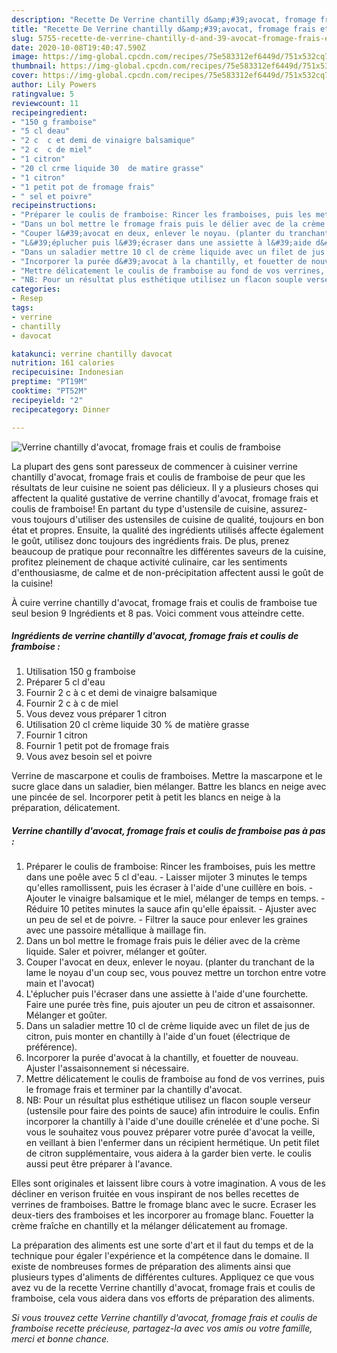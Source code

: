 ```yaml
---
description: "Recette De Verrine chantilly d&amp;#39;avocat, fromage frais et coulis de framboise"
title: "Recette De Verrine chantilly d&amp;#39;avocat, fromage frais et coulis de framboise"
slug: 5755-recette-de-verrine-chantilly-d-and-39-avocat-fromage-frais-et-coulis-de-framboise
date: 2020-10-08T19:40:47.590Z
image: https://img-global.cpcdn.com/recipes/75e583312ef6449d/751x532cq70/verrine-chantilly-davocat-fromage-frais-et-coulis-de-framboise-photo-principale-de-la-recette.jpg
thumbnail: https://img-global.cpcdn.com/recipes/75e583312ef6449d/751x532cq70/verrine-chantilly-davocat-fromage-frais-et-coulis-de-framboise-photo-principale-de-la-recette.jpg
cover: https://img-global.cpcdn.com/recipes/75e583312ef6449d/751x532cq70/verrine-chantilly-davocat-fromage-frais-et-coulis-de-framboise-photo-principale-de-la-recette.jpg
author: Lily Powers
ratingvalue: 5
reviewcount: 11
recipeingredient:
- "150 g framboise"
- "5 cl deau"
- "2 c  c et demi de vinaigre balsamique"
- "2 c  c de miel"
- "1 citron"
- "20 cl crme liquide 30  de matire grasse"
- "1 citron"
- "1 petit pot de fromage frais"
- " sel et poivre"
recipeinstructions:
- "Préparer le coulis de framboise: Rincer les framboises, puis les mettre dans une poêle avec 5 cl d&#39;eau.  Laisser mijoter 3 minutes le temps qu&#39;elles ramollissent, puis les écraser à l&#39;aide d&#39;une cuillère en bois. Ajouter le vinaigre balsamique et le miel, mélanger de temps en temps. Réduire 10 petites minutes la sauce afin qu&#39;elle épaissit.  Ajuster avec un peu de sel et de poivre.  Filtrer la sauce pour enlever les graines avec une passoire métallique à maillage fin."
- "Dans un bol mettre le fromage frais puis le délier avec de la crème liquide. Saler et poivrer, mélanger et goûter."
- "Couper l&#39;avocat en deux, enlever le noyau. (planter du tranchant de la lame le noyau d&#39;un coup sec, vous pouvez mettre un torchon entre votre main et l&#39;avocat)"
- "L&#39;éplucher puis l&#39;écraser dans une assiette à l&#39;aide d&#39;une fourchette. Faire une purée très fine, puis ajouter un peu de citron et assaisonner. Mélanger et goûter."
- "Dans un saladier mettre 10 cl de crème liquide avec un filet de jus de citron, puis monter en chantilly à l&#39;aide d&#39;un fouet (électrique de préférence)."
- "Incorporer la purée d&#39;avocat à la chantilly, et fouetter de nouveau. Ajuster l&#39;assaisonnement si nécessaire."
- "Mettre délicatement le coulis de framboise au fond de vos verrines, puis le fromage frais et terminer par la chantilly d&#39;avocat."
- "NB: Pour un résultat plus esthétique utilisez un flacon souple verseur (ustensile pour faire des points de sauce) afin introduire le coulis. Enfin incorporer la chantilly à l&#39;aide d&#39;une douille crénelée et d&#39;une poche. Si vous le souhaitez vous pouvez préparer votre purée d&#39;avocat la veille, en veillant à bien l&#39;enfermer dans un récipient hermétique. Un petit filet de citron supplémentaire, vous aidera à la garder bien verte. le coulis aussi peut être préparer à l&#39;avance."
categories:
- Resep
tags:
- verrine
- chantilly
- davocat

katakunci: verrine chantilly davocat 
nutrition: 161 calories
recipecuisine: Indonesian
preptime: "PT19M"
cooktime: "PT52M"
recipeyield: "2"
recipecategory: Dinner

---
```



![Verrine chantilly d&#39;avocat, fromage frais et coulis de framboise](https://img-global.cpcdn.com/recipes/75e583312ef6449d/751x532cq70/verrine-chantilly-davocat-fromage-frais-et-coulis-de-framboise-photo-principale-de-la-recette.jpg)

La plupart des gens sont paresseux de commencer à cuisiner verrine chantilly d&#39;avocat, fromage frais et coulis de framboise de peur que les résultats de leur cuisine ne soient pas délicieux. Il y a plusieurs choses qui affectent la qualité gustative de verrine chantilly d&#39;avocat, fromage frais et coulis de framboise! En partant du type d'ustensile de cuisine, assurez-vous toujours d'utiliser des ustensiles de cuisine de qualité, toujours en bon état et propres. Ensuite, la qualité des ingrédients utilisés affecte également le goût, utilisez donc toujours des ingrédients frais. De plus, prenez beaucoup de pratique pour reconnaître les différentes saveurs de la cuisine, profitez pleinement de chaque activité culinaire, car les sentiments d'enthousiasme, de calme et de non-précipitation affectent aussi le goût de la cuisine!

<!--inarticleads1-->

À cuire verrine chantilly d&#39;avocat, fromage frais et coulis de framboise tue seul besion 9 Ingrédients et 8 pas. Voici comment vous atteindre cette.

##### Ingrédients de verrine chantilly d&#39;avocat, fromage frais et coulis de framboise :

1. Utilisation 150 g framboise
1. Préparer 5 cl d&#39;eau
1. Fournir 2 c à c et demi de vinaigre balsamique
1. Fournir 2 c à c de miel
1. Vous devez vous préparer 1 citron
1. Utilisation 20 cl crème liquide 30 % de matière grasse
1. Fournir 1 citron
1. Fournir 1 petit pot de fromage frais
1. Vous avez besoin  sel et poivre


Verrine de mascarpone et coulis de framboises. Mettre la mascarpone et le sucre glace dans un saladier, bien mélanger. Battre les blancs en neige avec une pincée de sel. Incorporer petit à petit les blancs en neige à la préparation, délicatement. 

<!--inarticleads2-->

##### Verrine chantilly d&#39;avocat, fromage frais et coulis de framboise pas à pas :

1. Préparer le coulis de framboise: Rincer les framboises, puis les mettre dans une poêle avec 5 cl d&#39;eau.  - Laisser mijoter 3 minutes le temps qu&#39;elles ramollissent, puis les écraser à l&#39;aide d&#39;une cuillère en bois. - Ajouter le vinaigre balsamique et le miel, mélanger de temps en temps. - Réduire 10 petites minutes la sauce afin qu&#39;elle épaissit.  - Ajuster avec un peu de sel et de poivre.  - Filtrer la sauce pour enlever les graines avec une passoire métallique à maillage fin.
1. Dans un bol mettre le fromage frais puis le délier avec de la crème liquide. Saler et poivrer, mélanger et goûter.
1. Couper l&#39;avocat en deux, enlever le noyau. (planter du tranchant de la lame le noyau d&#39;un coup sec, vous pouvez mettre un torchon entre votre main et l&#39;avocat)
1. L&#39;éplucher puis l&#39;écraser dans une assiette à l&#39;aide d&#39;une fourchette. Faire une purée très fine, puis ajouter un peu de citron et assaisonner. Mélanger et goûter.
1. Dans un saladier mettre 10 cl de crème liquide avec un filet de jus de citron, puis monter en chantilly à l&#39;aide d&#39;un fouet (électrique de préférence).
1. Incorporer la purée d&#39;avocat à la chantilly, et fouetter de nouveau. Ajuster l&#39;assaisonnement si nécessaire.
1. Mettre délicatement le coulis de framboise au fond de vos verrines, puis le fromage frais et terminer par la chantilly d&#39;avocat.
1. NB: Pour un résultat plus esthétique utilisez un flacon souple verseur (ustensile pour faire des points de sauce) afin introduire le coulis. Enfin incorporer la chantilly à l&#39;aide d&#39;une douille crénelée et d&#39;une poche. Si vous le souhaitez vous pouvez préparer votre purée d&#39;avocat la veille, en veillant à bien l&#39;enfermer dans un récipient hermétique. Un petit filet de citron supplémentaire, vous aidera à la garder bien verte. le coulis aussi peut être préparer à l&#39;avance.


Elles sont originales et laissent libre cours à votre imagination. A vous de les décliner en verison fruitée en vous inspirant de nos belles recettes de verrines de framboises. Battre le fromage blanc avec le sucre. Ecraser les deux-tiers des framboises et les incorporer au fromage blanc. Fouetter la crème fraîche en chantilly et la mélanger délicatement au fromage. 

<!--inarticleads1-->

<p>
La préparation des aliments est une sorte d'art et il faut du temps et de la technique pour égaler l'expérience et la compétence dans le domaine. Il existe de nombreuses formes de préparation des aliments ainsi que plusieurs types d'aliments de différentes cultures. Appliquez ce que vous avez vu de la recette Verrine chantilly d&#39;avocat, fromage frais et coulis de framboise, cela vous aidera dans vos efforts de préparation des aliments.
</p>

<p>
<i>Si vous trouvez cette Verrine chantilly d&#39;avocat, fromage frais et coulis de framboise recette précieuse, partagez-la avec vos amis ou votre famille, merci et bonne chance.</i>
</p>
